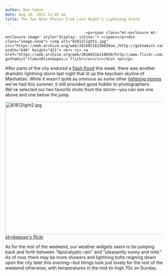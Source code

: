 ```yaml
---
author: Ben Yakas
date: Aug 18, 2012 11:45 am
title: The Two Best Photos From Last Night's Lightning Storm
---
```


	
										<p><span class="mt-enclosure mt-enclosure-image" style="display: inline;"> </span></p><div class="image-none"> <img alt="81812light1.jpg" src="https://web.archive.org/web/20160216210658im_/http://gothamist.com/attachments/byakas/81812light1.jpg" width="640" height="421"> <br> <i> <a href="https://web.archive.org/web/20160216210658/http://www.flickr.com/photos/lumn8tion/7805951530/in/pool-gothamist">lumin8tion&apos;s flickr</a></i></div> <p></p>

<p>After parts of the city endured a <a href="https://web.archive.org/web/20160216210658/http://gothamist.com/tags/flooding">flash flood</a> this week, there was another dramatic lightning storm last night that lit up the keychain skyline of Manhattan. While it wasn&apos;t quite as ominous as some other <a href="https://web.archive.org/web/20160216210658/http://gothamist.com/tags/lightning">lightning storms</a> we&apos;ve had this summer, it still provided good fodder to photographers. We&apos;ve selected our two favorite shots from the storm&#x2014;you can see one above and one below the jump.</p>

<p><span class="mt-enclosure mt-enclosure-image" style="display: inline;"> </span></p><div class="image-none"> <img alt="81812light2.jpg" src="https://web.archive.org/web/20160216210658im_/http://gothamist.com/attachments/byakas/81812light2.jpg" width="640" height="424"> <br> <i> <a href="https://web.archive.org/web/20160216210658/http://www.flickr.com/photos/strykapose/7806211358/">strykapose&apos;s flickr</a></i></div> <p></p>

<p>As for the rest of the weekend, our weather widgets seem to be jumping back and forth between &quot;Apocalyptic rain&quot; and &quot;pleasantly sunny and mild.&quot; As of now, there may be more showers and lightning bolts reigning down upon the city later this evening&#x2014;but things look just lovely for the rest of the weekend otherwise, with temperatures in the mid-to-high 70s on Sunday.</p>					
										
									
				